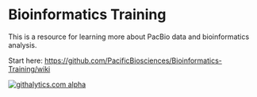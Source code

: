 Bioinformatics Training
=======================

This is a resource for learning more about PacBio data and bioinformatics analysis. 

Start here: https://github.com/PacificBiosciences/Bioinformatics-Training/wiki

[![githalytics.com alpha](https://cruel-carlota.pagodabox.com/104b77caac44b82e52bce19ad64c9c0b "githalytics.com")](http://githalytics.com/github.com/PacificBiosciences)
